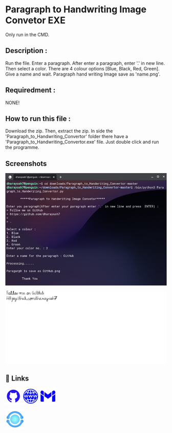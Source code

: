 # Paragraph to Handwriting Image Convetor EXE

Only run in the CMD. 
## Description :

Run the file. Enter a paragraph. After enter a paragraph,  enter '.' in new line. Then select a color. There are 4 colour options [Blue, Black, Red, Green]. Give a name and wait. Paragraph hand writing Image save as 'name.png'.
##  Requiredment :

NONE!
##  How to run this file :

Download the zip. Then, extract the zip. In side the 'Paragraph_to_Handwriting_Convertor' folder there have a 'Paragraph_to_Handwriting_Convertor.exe' 
file. Just double click and run the programme.


## Screenshots

![App Screenshot](https://github.com/dharayush7/pyimage/blob/image/%20Paragraph_to_Handwriting_Convertor/image1.png?raw=true)

![App Screenshot](https://github.com/dharayush7/pyimage/blob/image/%20Paragraph_to_Handwriting_Convertor/GitHub.png?raw=true)




## 🔗 Links

[![github](https://github.com/dharayush7/pyimage/blob/image/Icons/github.png?raw=true)](https://github.com/dharayush7)
[![Website](https://github.com/dharayush7/pyimage/blob/image/Icons/website.png?raw=true)](https://www.ayushprojects.gq/)
[![gmail](https://github.com/dharayush7/pyimage/blob/image/Icons/gmail.png?raw=true)](mailto:ayushdh2@gmail.com)


 
  
![Logo](https://github.com/dharayush7/pyimage/blob/image/Icons/logo.png?raw=true)

